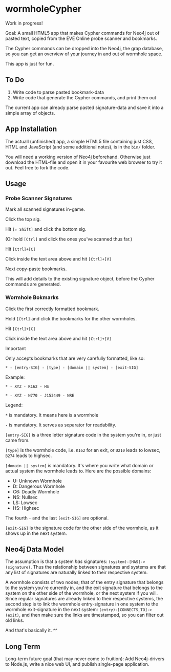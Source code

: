 # wormholeCypher

Work in progress!

Goal: A small HTML5 app that makes Cypher commands for Neo4j out of pasted text, copied from the EVE Online probe scanner and bookmarks.

The Cypher commands can be dropped into the Neo4j, the grap database, so you can get an overview of your journey in and out of wormhole space.

This app is just for fun.

## To Do

1. Write code to parse pasted bookmark-data
2. Write code that generate the Cypher commands, and print them out

The current app can already parse pasted signature-data and save it into a simple array of objects.

## App Installation

The actuall (unfinished) app, a simple HTML5 file containing just CSS, HTML and JavaScript (and some additional notes), is in the  `bin/` folder.

You will need a working version of Neo4j beforehand. Otherwise just download the HTML-file and open it in your favourite web browser to try it out. Feel free to fork the code.

## Usage

### Probe Scanner Signatures

Mark all scanned signatures in-game.

Click the top sig.

Hit `[⇧ Shift]` and click the bottom sig.

(Or hold `[Ctrl]` and click the ones you've scanned thus far.)

Hit `[Ctrl]+[C]`

Click inside the text area above and hit `[Ctrl]+[V]`

Next copy-paste bookmarks.

This will add details to the existing signature object, before the Cypher commands are generated.

### Wormhole Bokmarks

Click the first correctly formatted bookmark.

Hold `[Ctrl]` and click the bookmarks for the other wormholes.

Hit `[Ctrl]+[C]`

Click inside the text area above and hit `[Ctrl]+[V]`

Important

Only accepts bookmarks that are very carefully formatted, like so:

`* - [entry-SIG] - [type] - [domain || system] - [exit-SIG]`

Example:

`* - XYZ - K162 - HS`

`* - XYZ - N770 - J153449 - NRE`

Legend:

`*` is mandatory. It means here is a wormhole

`-` is mandatory. It serves as separator for readability.

`[entry-SIG]` is a three letter signature code in the system you're in, or just came from.

`[type]` is the wormhole code, i.e. `K162` for an exit, or `U210` leads to lowsec, `B274` leads to highsec.

`[domain || system]` is mandatory. It's where you write what domain or actual system the wormhole leads to. Here are the possible domains:

- U: Unknown Wormhole
- D: Dangerous Wormhole
- C6: Deadly Wormhole
- NS: Nullsec
- LS: Lowsec
- HS: Highsec

The fourth `-` and the last `[exit-SIG]` are optional.

`[exit-SIG]` is the signature code for the other side of the wormhole, as it shows up in the next system.

## Neo4j Data Model

The assumption is that a system _has_ signatures: `(system)-[HAS]->(signature)`. Thus the relationship between signatures and systems are that any list of signatures are naturally linked to their respective system. 

A wormhole consists of two nodes; that of the entry signature that belongs to the system you're currently in, and the exit signature that belongs to the system on the other side of the wormhole, or the next system if you will. Since regular signatures are already linked to their respective systems, the second step is to link the wormhole entry-signature in one system to the wormhole exit-signature in the next system: `(entry)-[CONNECTS_TO]->(exit)`, and then make sure the links are timestamped, so you can filter out old links.

And that's basically it. ^^ 

## Long Term

Long-term future goal (that may never come to fruition): Add Neo4j-drivers to Node.js, write a nice web UI, and publish single-page application. 
